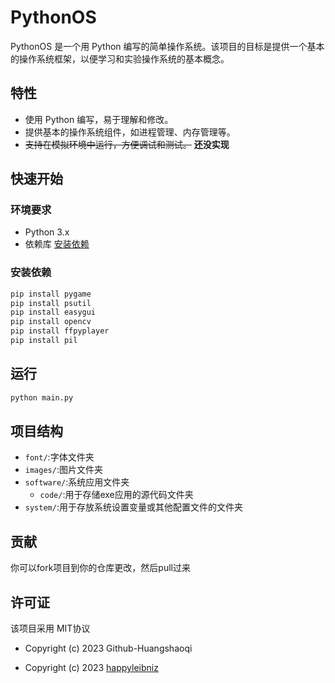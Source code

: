 # PythonOS

PythonOS 是一个用 Python 编写的简单操作系统。该项目的目标是提供一个基本的操作系统框架，以便学习和实验操作系统的基本概念。

## 特性

- 使用 Python 编写，易于理解和修改。
- 提供基本的操作系统组件，如进程管理、内存管理等。
- ~~支持在模拟环境中运行，方便调试和测试。~~ **还没实现**

## 快速开始

### 环境要求

- Python 3.x
- 依赖库 [安装依赖](#安装依赖)

### 安装依赖

```bash
pip install pygame
pip install psutil
pip install easygui
pip install opencv
pip install ffpyplayer
pip install pil
```

## 运行

```bash
python main.py
```


## 项目结构
- `font/`:字体文件夹
- `images/`:图片文件夹
- `software/`:系统应用文件夹
  - `code/`:用于存储exe应用的源代码文件夹
- `system/`:用于存放系统设置变量或其他配置文件的文件夹

## 贡献
你可以fork项目到你的仓库更改，然后pull过来

## 许可证
该项目采用 MIT协议

- Copyright (c) 2023 Github-Huangshaoqi

- Copyright (c) 2023 [happyleibniz](https://github.com/happyleibniz)
